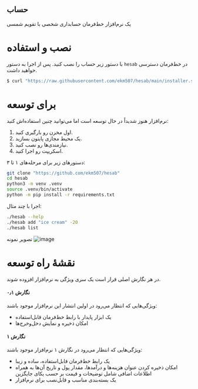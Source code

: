 حساب
---

یک نرم‌افزار خط‌فرمان حسابداری شخصی با تقویم شمسی

# نصب و استفاده

با دستور زیر حساب را نصب کنید. پس از اجرا به دستور `hesab` در خط‌فرمان دسترسی خواهید داشت.
```bash
$ curl "https://raw.githubusercontent.com/ekm507/hesab/main/installer.sh" | bash
```

# برای توسعه

نرم‌افزار هنوز شدیداً در حال توسعه است اما می‌توانید چنین استفاده‌اش کنید:
1. اول مخزن رو بارگیری کنید.
2. یک محیط مجازی پایتون بسازید.
3. نیازمندی‌ها رو نصب کنید.
4. اسکریپت رو اجرا کنید.

دستورهای زیر برای مرحله‌های ۱ تا ۳:
```bash
git clone "https://github.com/ekm507/hesab"
cd hesab
python3 -m venv .venv
source .venv/bin/activate
python -m pip install -r requirements.txt
```

اجرا با چند مثال:
```bash
./hesab --help
./hesab add "ice cream" -20
./hesab list
```

تصویر نمونه
![image](https://github.com/ekm507/hesab/assets/13185969/4669047b-8c06-4166-bcaa-bf03192fbea0)


# نقشهٔ راه توسعه
در هر نگارش اصلی قرار است یک سری ویژگی به نرم‌افزار افزوده شوند.

#### نگارش ۰٫۱
ویژگی‌هایی که انتظار می‌رود در اولین انتشار این نرم‌افزار موجود باشند:
- یک ابزار پایدار با رابط خط‌فرمان قابل‌استفاده
- امکان ذخیره و نمایش دخل‌وخرج‌ها

#### نگارش ۱
ویژگی‌هایی که انتظار می‌رود در نگارش ۱ نرم‌افزار موجود باشند:
- یک رابط خط‌فرمان قابل‌استفاده، ساده و زیبا
- امکان ذخیره کردن عنوان هزینه‌ها و در‌آمدها، مقدار پول و تاریخ آن‌ها به همراه اطلاعات اضافی شامل توضیحات و قیمت بر حسب یکای جایگزین
- یک بسته‌بندی مناسب و قابل‌نصب برای نرم‌افزار

